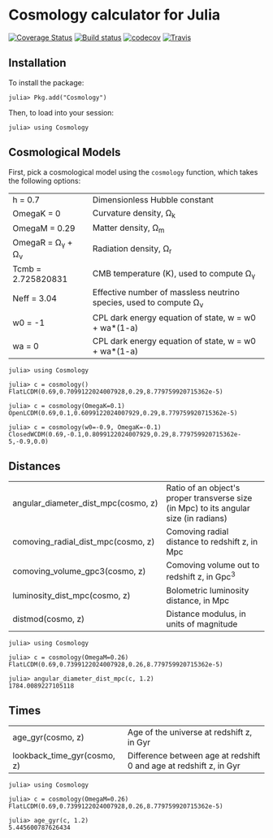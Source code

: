 Cosmology calculator for Julia
==============================

[![Coverage Status](http://img.shields.io/coveralls/LaGuer/Cosmology.jl.svg?style=flat-square)](https://coveralls.io/r/LaGuer/Cosmology.jl?branch=master)
[![Build status](https://ci.appveyor.com/api/projects/status/8w554f36u0aj8vu5/branch/master?svg=true)](https://ci.appveyor.com/project/LaGuer/cosmology-jl/branch/master)
[![codecov](https://codecov.io/gh/LaGuer/Cosmology.jl/branch/master/graph/badge.svg)](https://codecov.io/gh/LaGuer/Cosmology.jl)
[![Travis](https://travis-ci.org/LaGuer/Cosmology.jl.svg?branch=master)](https://travis-ci.org/LaGuer/Cosmology.jl)

Installation
------------

To install the package:

```jlcon
julia> Pkg.add("Cosmology")
```

Then, to load into your session:

```jlcon
julia> using Cosmology
```

Cosmological Models
-------------------

First, pick a cosmological model using the `cosmology` function,
which takes the following options:

<table>
  <tr>
    <td>h = 0.7</td>
    <td>Dimensionless Hubble constant</td>
  </tr>
  <tr>
    <td>OmegaK = 0</td>
    <td>Curvature density, Ω<sub>k</sub></td>
  </tr>
  <tr>
    <td>OmegaM = 0.29</td>
    <td>Matter density, Ω<sub>m</sub></td>
  </tr>
  <tr>
    <td>OmegaR = Ω<sub>γ</sub> + Ω<sub>ν</sub></td>
    <td>Radiation density, Ω<sub>r</sub></td>
  </tr>
  <tr>
    <td>Tcmb = 2.725820831</td>
    <td>CMB temperature (K), used to compute Ω<sub>γ</sub></td>
  </tr>
  <tr>
    <td>Neff = 3.04</td>
    <td>Effective number of massless neutrino species, used to compute Ω<sub>ν</sub></td>
  </tr>
  <tr>
    <td>w0 = -1</td>
    <td>CPL dark energy equation of state, w = w0 + wa*(1-a)</td>
  </tr>
  <tr>
    <td>wa = 0</td>
    <td>CPL dark energy equation of state, w = w0 + wa*(1-a)</td>
  </tr>
</table>

```jlcon
julia> using Cosmology

julia> c = cosmology()
FlatLCDM(0.69,0.7099122024007928,0.29,8.779759920715362e-5)

julia> c = cosmology(OmegaK=0.1)
OpenLCDM(0.69,0.1,0.6099122024007929,0.29,8.779759920715362e-5)

julia> c = cosmology(w0=-0.9, OmegaK=-0.1)
ClosedWCDM(0.69,-0.1,0.8099122024007929,0.29,8.779759920715362e-5,-0.9,0.0)
```

Distances
---------

<table>
  <tr>
    <td>angular_diameter_dist_mpc(cosmo,&nbsp;z)</td>
    <td>Ratio of an object's proper transverse size (in Mpc) to its angular size (in radians)</td>
  </tr>
  <tr>
    <td>comoving_radial_dist_mpc(cosmo,&nbsp;z)</td>
    <td>Comoving radial distance to redshift z, in Mpc</td>
  </tr>
  <tr>
    <td>comoving_volume_gpc3(cosmo,&nbsp;z)</td>
    <td>Comoving volume out to redshift z, in Gpc<sup>3</sup></td>
  </tr>
  <tr>
    <td>luminosity_dist_mpc(cosmo, z)</td>
    <td>Bolometric luminosity distance, in Mpc</td>
  </tr>
  <tr>
    <td>distmod(cosmo, z)</td>
    <td>Distance modulus, in units of magnitude</td>
  </tr>
</table>

```jlcon
julia> using Cosmology

julia> c = cosmology(OmegaM=0.26)
FlatLCDM(0.69,0.7399122024007928,0.26,8.779759920715362e-5)

julia> angular_diameter_dist_mpc(c, 1.2)
1784.0089227105118
```

Times
-----

<table>
  <tr>
    <td>age_gyr(cosmo, z)</td>
    <td>Age of the universe at redshift z, in Gyr</td>
  </tr>
  <tr>
    <td>lookback_time_gyr(cosmo, z)</td>
    <td>Difference between age at redshift 0 and age at redshift z, in Gyr</td>
  </tr>
</table>

```jlcon
julia> using Cosmology

julia> c = cosmology(OmegaM=0.26)
FlatLCDM(0.69,0.7399122024007928,0.26,8.779759920715362e-5)

julia> age_gyr(c, 1.2)
5.445600787626434
```
